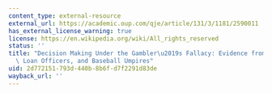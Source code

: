 ```yaml
---
content_type: external-resource
external_url: https://academic.oup.com/qje/article/131/3/1181/2590011
has_external_license_warning: true
license: https://en.wikipedia.org/wiki/All_rights_reserved
status: ''
title: "Decision Making Under the Gambler\u2019s Fallacy: Evidence from Asylum Judges,\
  \ Loan Officers, and Baseball Umpires"
uid: 2d772151-793d-440b-8b6f-d7f2291d83de
wayback_url: ''
---
```

